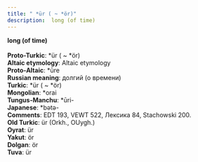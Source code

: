 ```yaml
---
title: " *ür ( ~ *ör)"
description:  long (of time)
---
```

<strong> long (of time)</strong><br><br>
<strong>Proto-Turkic</strong>:  *ür ( ~ *ör)<br>
<strong>Altaic etymology</strong>:  Altaic etymology<br>
<strong> Proto-Altaic</strong>:  *ūre<br>
<strong>Russian meaning</strong>:  долгий (о времени)<br>
<strong>Turkic</strong>:  *ür ( ~ *ör)<br>
<strong>Mongolian</strong>:  *orai<br>
<strong>Tungus-Manchu</strong>:  *ūri-<br>
<strong>Japanese</strong>:  *bǝtǝ-<br>
<strong>Comments</strong>:  EDT 193, VEWT 522, Лексика 84, Stachowski 200.<br>
<strong>Old Turkic</strong>:  ür (Orkh., OUygh.)<br>
<strong>Oyrat</strong>:  ür<br>
<strong>Yakut</strong>:  ör<br>
<strong>Dolgan</strong>:  ör<br>
<strong>Tuva</strong>:  ür<br>


